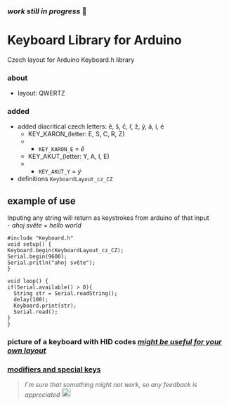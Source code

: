 
### *work still in progress* 🚧
# Keyboard Library for Arduino

Czech layout for Arduino Keyboard.h library
### **about**
  - layout: QWERTZ<br>
### **added**
  - added diacritical czech letters: ě, š, č, ř, ž,   ý, á, í, é
      - KEY_KARON_(letter: E, S, C, R, Z)
      - - `KEY_KARON_E` = *ě*
      - KEY_AKUT_(letter: Y, A, I, E)
      - - `KEY_AKUT_Y` = *ý*
 - definitions `KeyboardLayout_cz_CZ`
  

## example of use
Inputing any string will return as keystrokes from arduino of that input 
 <br>- *ahoj světe* = *hello world* 
```
#include "Keyboard.h"
void setup() {
Keyboard.begin(KeyboardLayout_cz_CZ);
Serial.begin(9600);
Serial.pritln("ahoj světe");
}

void loop() {
if(Serial.available() > 0){
  String str = Serial.readString(); 
  delay(100);
  Keyboard.print(str);
  Serial.read();
}
}
```
### picture of a keyboard with HID codes [*might be useful for your own layout*](https://raw.githubusercontent.com/qlyoung/armory-keyboard/master/layouts/keyboard-layout.png)
### [modifiers and special keys](https://www.arduino.cc/reference/en/language/functions/usb/keyboard/keyboardmodifiers/)
>*I`m sure that something might not work, so any feedback is appreciated* <img src="https://images.emojiterra.com/google/noto-emoji/unicode-15.1/color/svg/1f1e8-1f1ff.svg" alt="czech flag?" style="height: 20px;"/>

